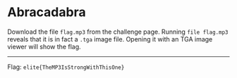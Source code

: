 # Abracadabra

Download the file `flag.mp3` from the challenge page. Running `file flag.mp3` reveals that it is in fact a `.tga` image file. Opening it with an TGA image viewer will show the flag.

---
Flag: `elite{TheMP3IsStrongWithThisOne}`
